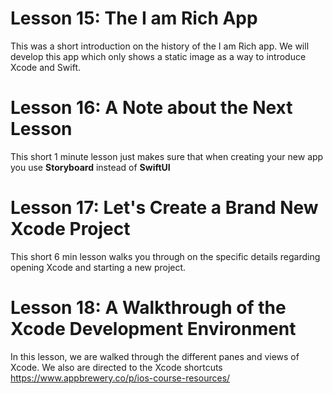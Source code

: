 # Lesson 15: The I am Rich App
This was a short introduction on the history of the I am Rich app. We will develop this app which only shows a static image as a way to introduce Xcode and Swift.

# Lesson 16: A Note about the Next Lesson
This short 1 minute lesson just makes sure that when creating your new app you use **Storyboard** instead of **SwiftUI**

# Lesson 17: Let's Create a Brand New Xcode Project
This short 6 min lesson walks you through on the specific details regarding opening Xcode and starting a new project.

# Lesson 18: A Walkthrough of the Xcode Development Environment
In this lesson, we are walked through the different panes and views of Xcode.
We also are directed to the Xcode shortcuts https://www.appbrewery.co/p/ios-course-resources/